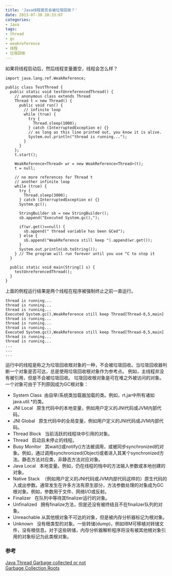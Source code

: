 ```yaml
---
title: 'Java线程是否会被垃圾回收？'
date: 2013-07-30 20:33:07
categories: 
- Java
tags: 
- thread
- gc
- weakreference
- 线程
- 垃圾回收
---
```

如果将线程启动后，然后线程变量置空，线程会怎么样？

```
import java.lang.ref.WeakReference;

public class TestThread {
  public static void testUnreferencedThread() {
    // anonymous class extends Thread
    Thread t = new Thread() {
      public void run() {
        // infinite loop
        while (true) {
          try {
            Thread.sleep(1000);
          } catch (InterruptedException e) {}
          // as long as this line printed out, you know it is alive.
          System.out.println("thread is running...");
        }
      }
    };
    t.start();

    WeakReference<Thread> wr = new WeakReference<Thread>(t);
    t = null;

    // no more references for Thread t
    // another infinite loop
    while (true) {
      try {
        Thread.sleep(3000);
      } catch (InterruptedException e) {}
      System.gc();

      StringBuilder sb = new StringBuilder();
      sb.append("Executed System.gc(),");

      if(wr.get()==null) {
        sb.append(" thread variable has been GCed");
      } else {
        sb.append("WeakReference still keep ").append(wr.get());
      }
      System.out.println(sb.toString());
    } // The program will run forever until you use ^C to stop it
  }

  public static void main(String[] s) {
    testUnreferencedThread();
  }
}
```

上面的例程运行结果是两个线程在程序被强制终止之前一直运行。
```
thread is running...
thread is running...
thread is running...
Executed System.gc(),WeakReference still keep Thread[Thread-0,5,main]
thread is running...
thread is running...
thread is running...
Executed System.gc(),WeakReference still keep Thread[Thread-0,5,main]
thread is running...
thread is running...
...
...
...
```

运行中的线程是称之为垃圾回收根对象的一种，不会被垃圾回收。当垃圾回收器判断一个对象是否可达，总是使用垃圾回收根对象作为参考点。
例如，主线程并没有被引用，但是不会被垃圾回收。
垃圾回收根对象是可在堆之外被访问的对象。一个对象可由于下列原因成为GC根对象：
- System Class
  由自举/系统类加载器加载的类。例如，rt.jar中所有诸如java.util.*的类。
- JNI Local
  原生代码中的本地变量，例如用户定义的JNI代码或JVM内部代码。
- JNI Global
  原生代码中的全局变量，例如用户定义的JNI代码或JVM内部代码。
- Thread Block
  当前活跃的线程块中引用的对象。
- Thread
  启动且未停止的线程。
- Busy Monitor
  其wait()或notify()方法被调用，或被同步synchronized的对象。例如，通过调用synchronized(Object)或者进入其某个synchronized方法。静态方法对应类，非静态方法对应对象。
- Java Local
  本地变量。例如，仍在线程的栈中的方法输入参数或本地创建的对象。
- Native Stack
 （例如用户定义的JNI代码或JVM内部代码这样的）原生代码的入或出参数。通常发生在许多方法有原生部分，方法参数处理的对象成为GC根对象。例如，参数用于文件、网络I/O或反射。
- Finalizer
  在队列中等待其finalizer运行的对象。
- Unfinalized
  拥有finalize方法，但是还没有被终结且不在finalizer队列的对象。
- Unreachable
  从其他根对象不可达的对象，但是被内存分析器标记为根对象。
- Unknown
  没有根类型的对象。一些转储(dump)，例如IBM可移植对转储文件，没有根信息。对于这些转储，内存分析器解析程序将没有被其他根对象引用的对象标记为此类根对象。

### 参考

[Java Thread Garbage collected or not](http://stackoverflow.com/questions/2423284/java-thread-garbage-collected-or-not)  
[Garbage Collection Roots](http://help.eclipse.org/indigo/topic/org.eclipse.mat.ui.help/concepts/gcroots.html)  
